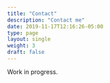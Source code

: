```yaml
---
title: "Contact"
description: "Contact me"
date: 2019-11-17T12:16:26-05:00
type: page
layout: single
weight: 3
draft: false
---
```

Work in progress.
